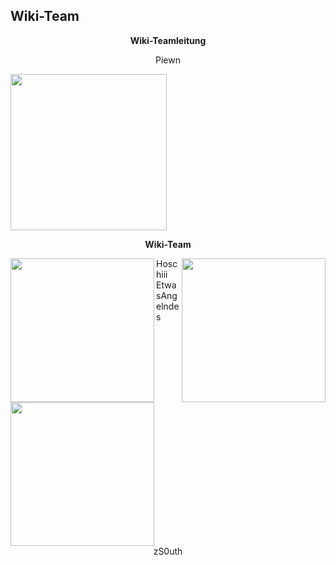 ## Wiki-Team

<center>  

**Wiki-Teamleitung**

Piewn

</center>

 <img align="center" width="250" eight="175" src="../../../assets/image/Wiki Team/piewn skin.png">

<center>

**Wiki-Team**

</center>

<img align="left" width="230" eight="90" src="../../../assets/image/Wiki Team/Hoschiii-skin.png"> 
<img align="right" width="230" eight="90" src="../../../assets/image/Wiki Team/EtwasAngelndes-skin.png">  

<left> Hoschiii </left> <right> EtwasAngelndes </right>

<img align="center" width="230" eight="90" src="../../../assets/image/Wiki Team/zS0uth-skin.png">

<center> zS0uth </center>

 
